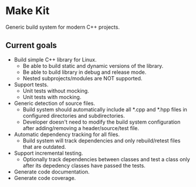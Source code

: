 # Make Kit
Generic build system for modern C++ projects.

## Current goals

* Build simple C++ library for Linux.
  * Be able to build static and dynamic versions of the library.
  * Be able to build library in debug and release mode.
  * Nested subprojects/modules are NOT supported.
* Support tests.
  * Unit tests without mocking.
  * Unit tests with mocking.
* Generic detection of source files.
  * Build system should automatically include all *.cpp and *.hpp files in configured directories and subdirectories.
  * Developer doesn't need to modify the build system configuration after adding/removing a header/source/test file.
* Automatic dependency tracking for all files.
  * Build system will track dependencies and only rebuild/retest files that are outdated.
* Support incremental testing.
  * Optionally track dependencies between classes and test a class only after its depedency classes have passed the tests.
* Generate code documentation.
* Generate code coverage.
